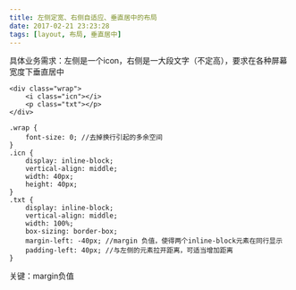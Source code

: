```yaml
---
title: 左侧定宽、右侧自适应、垂直居中的布局
date: 2017-02-21 23:23:28
tags: [layout, 布局, 垂直居中]
---
```

具体业务需求：左侧是一个icon，右侧是一大段文字（不定高），要求在各种屏幕宽度下垂直居中

```
<div class="wrap">
	<i class="icn"></i>
	<p class="txt"></p>
</div>
```
```
.wrap {
	font-size: 0; //去掉换行引起的多余空间
}
.icn {
	display: inline-block;
	vertical-align: middle;
	width: 40px;
	height: 40px;
}
.txt {
	display: inline-block;
	vertical-align: middle;
	width: 100%;
	box-sizing: border-box;
	margin-left: -40px; //margin 负值，使得两个inline-block元素在同行显示
	padding-left: 40px; //与左侧的元素拉开距离，可适当增加距离
}
```
关键：margin负值
